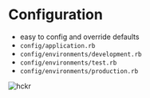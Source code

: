 # Configuration
- easy to config and override defaults
- `config/application.rb`
- `config/environments/development.rb`
- `config/environments/test.rb`
- `config/environments/production.rb`

![hckr](https://www.pymnts.com/wp-content/uploads/2019/08/hotel-hackers.jpg)